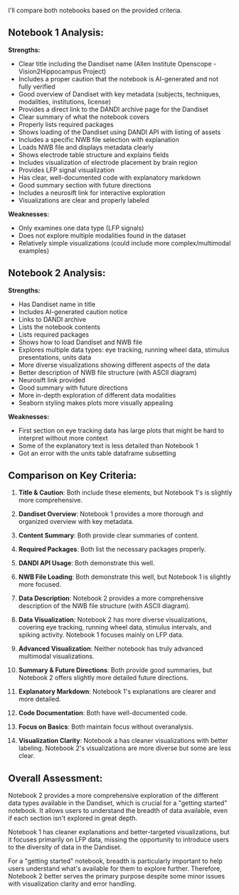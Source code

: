 I'll compare both notebooks based on the provided criteria.

## Notebook 1 Analysis:

**Strengths:**
- Clear title including the Dandiset name (Allen Institute Openscope - Vision2Hippocampus Project)
- Includes a proper caution that the notebook is AI-generated and not fully verified
- Good overview of Dandiset with key metadata (subjects, techniques, modalities, institutions, license)
- Provides a direct link to the DANDI archive page for the Dandiset
- Clear summary of what the notebook covers
- Properly lists required packages
- Shows loading of the Dandiset using DANDI API with listing of assets
- Includes a specific NWB file selection with explanation
- Loads NWB file and displays metadata clearly
- Shows electrode table structure and explains fields
- Includes visualization of electrode placement by brain region
- Provides LFP signal visualization
- Has clear, well-documented code with explanatory markdown
- Good summary section with future directions
- Includes a neurosift link for interactive exploration
- Visualizations are clear and properly labeled

**Weaknesses:**
- Only examines one data type (LFP signals)
- Does not explore multiple modalities found in the dataset
- Relatively simple visualizations (could include more complex/multimodal examples)

## Notebook 2 Analysis:

**Strengths:**
- Has Dandiset name in title
- Includes AI-generated caution notice
- Links to DANDI archive
- Lists the notebook contents
- Lists required packages
- Shows how to load Dandiset and NWB file
- Explores multiple data types: eye tracking, running wheel data, stimulus presentations, units data
- More diverse visualizations showing different aspects of the data
- Better description of NWB file structure (with ASCII diagram)
- Neurosift link provided
- Good summary with future directions
- More in-depth exploration of different data modalities
- Seaborn styling makes plots more visually appealing

**Weaknesses:**
- First section on eye tracking data has large plots that might be hard to interpret without more context
- Some of the explanatory text is less detailed than Notebook 1
- Got an error with the units table dataframe subsetting

## Comparison on Key Criteria:

1. **Title & Caution**: Both include these elements, but Notebook 1's is slightly more comprehensive.

2. **Dandiset Overview**: Notebook 1 provides a more thorough and organized overview with key metadata.

3. **Content Summary**: Both provide clear summaries of content.

4. **Required Packages**: Both list the necessary packages properly.

5. **DANDI API Usage**: Both demonstrate this well.

6. **NWB File Loading**: Both demonstrate this well, but Notebook 1 is slightly more focused.

7. **Data Description**: Notebook 2 provides a more comprehensive description of the NWB file structure (with ASCII diagram).

8. **Data Visualization**: Notebook 2 has more diverse visualizations, covering eye tracking, running wheel data, stimulus intervals, and spiking activity. Notebook 1 focuses mainly on LFP data.

9. **Advanced Visualization**: Neither notebook has truly advanced multimodal visualizations.

10. **Summary & Future Directions**: Both provide good summaries, but Notebook 2 offers slightly more detailed future directions.

11. **Explanatory Markdown**: Notebook 1's explanations are clearer and more detailed.

12. **Code Documentation**: Both have well-documented code.

13. **Focus on Basics**: Both maintain focus without overanalysis.

14. **Visualization Clarity**: Notebook a has cleaner visualizations with better labeling. Notebook 2's visualizations are more diverse but some are less clear.

## Overall Assessment:

Notebook 2 provides a more comprehensive exploration of the different data types available in the Dandiset, which is crucial for a "getting started" notebook. It allows users to understand the breadth of data available, even if each section isn't explored in great depth.

Notebook 1 has cleaner explanations and better-targeted visualizations, but it focuses primarily on LFP data, missing the opportunity to introduce users to the diversity of data in the Dandiset.

For a "getting started" notebook, breadth is particularly important to help users understand what's available for them to explore further. Therefore, Notebook 2 better serves the primary purpose despite some minor issues with visualization clarity and error handling.